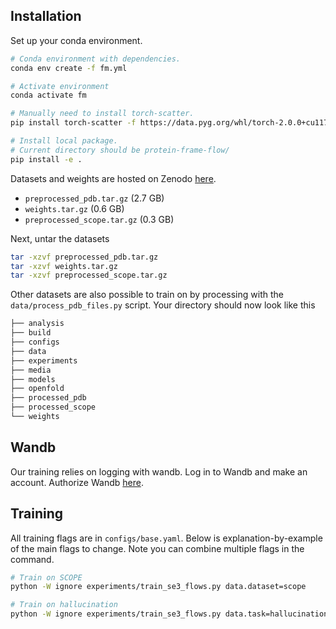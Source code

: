 ## Installation

Set up your conda environment.

```bash
# Conda environment with dependencies.
conda env create -f fm.yml

# Activate environment
conda activate fm

# Manually need to install torch-scatter.
pip install torch-scatter -f https://data.pyg.org/whl/torch-2.0.0+cu117.html

# Install local package.
# Current directory should be protein-frame-flow/
pip install -e .
```

Datasets and weights are hosted on Zenodo [here](https://zenodo.org/records/12776473?token=eyJhbGciOiJIUzUxMiJ9.eyJpZCI6Ijg2MDUzYjUzLTkzMmYtNDRhYi1iZjdlLTZlMzk0MmNjOGM3NSIsImRhdGEiOnt9LCJyYW5kb20iOiIwNjExMjEwNGJkMDJjYzRjNGRmNzNmZWJjMWU4OGU2ZSJ9.Jo_xXr6-PpOzJHUEAuSmQJK72TMTcI49SStlAVdOHoI2wi1i59FeXnogHvcNioBjGiJtJN7UAxc6Ihuf1d7_eA).
* `preprocessed_pdb.tar.gz` (2.7 GB)
* `weights.tar.gz` (0.6 GB)
* `preprocessed_scope.tar.gz` (0.3 GB)

Next, untar the datasets

```bash
tar -xzvf preprocessed_pdb.tar.gz
tar -xzvf weights.tar.gz
tar -xzvf preprocessed_scope.tar.gz
```

Other datasets are also possible to train on by processing with the `data/process_pdb_files.py` script.
Your directory should now look like this

```bash
├── analysis
├── build
├── configs
├── data
├── experiments
├── media
├── models
├── openfold
├── processed_pdb
├── processed_scope
└── weights
```

## Wandb

Our training relies on logging with wandb. Log in to Wandb and make an account.
Authorize Wandb [here](https://wandb.ai/authorize).

## Training

All training flags are in `configs/base.yaml`. Below is explanation-by-example of the main flags to change. Note you can combine multiple flags in the command.

```bash
# Train on SCOPE
python -W ignore experiments/train_se3_flows.py data.dataset=scope

# Train on hallucination
python -W ignore experiments/train_se3_flows.py data.task=hallucination
